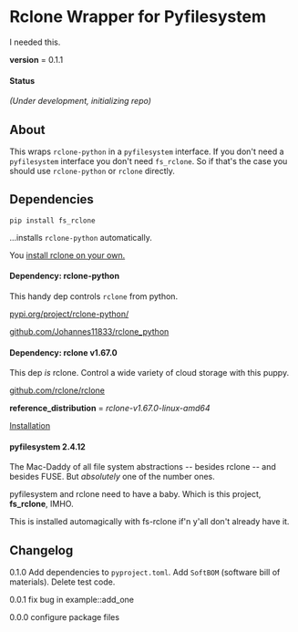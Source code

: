 # Rclone Wrapper for Pyfilesystem
I needed this.

__version__ = 0.1.1

#### Status
_(Under development, initializing repo)_ 

## About

This wraps `rclone-python` in a `pyfilesystem` interface. If you don't need a `pyfilesystem` interface you don't need `fs_rclone`. So if that's the case you should use `rclone-python` or `rclone` directly.

## Dependencies

    pip install fs_rclone

...installs `rclone-python` automatically.

You [install rclone on your own.](https://rclone.org/install/)


#### Dependency: rclone-python

This handy dep controls `rclone` from python. 

[pypi.org/project/rclone-python/](https://pypi.org/project/rclone-python/)

[github.com/Johannes11833/rclone_python](https://github.com/Johannes11833/rclone_python)

#### Dependency: rclone v1.67.0

This dep _is_ rclone. Control a wide variety of cloud storage with this puppy.

[github.com/rclone/rclone](https://github.com/rclone/rclone)

__reference_distribution__ = _rclone-v1.67.0-linux-amd64_

[Installation](https://rclone.org/install/)


#### pyfilesystem 2.4.12

The Mac-Daddy of all file system abstractions -- besides rclone -- and besides FUSE. But _absolutely_ one of the number ones.

pyfilesystem and rclone need to have a baby. Which is this project, __fs_rclone__, IMHO.

This is installed automagically with fs-rclone if'n y'all don't already have it.

## Changelog

0.1.0 Add dependencies to `pyproject.toml`. Add `SoftBOM` (software bill of materials). Delete test code.

0.0.1 fix bug in example::add_one

0.0.0 configure package files


